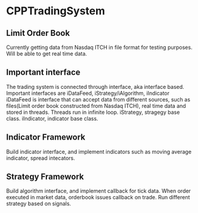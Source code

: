 # CPPTradingSystem

## Limit Order Book
Currently getting data from Nasdaq ITCH in file format for testing purposes. Will be able to get real time data.

## Important interface
The trading system is connected through interface, aka interface based. Important interfaces are iDataFeed, iStrategy/iAlgorithm, iIndicator
iDataFeed is interface that can accept data from different sources, such as files(Limit order book constructed from Nasdaq ITCH), real time data and stored in threads.
Threads run in infinite loop.
iStrategy, stragegy base class.
iIndicator, indicator base class.

## Indicator Framework
Build indicator interface, and implement indicators such as moving average indicator, spread intecators.

## Strategy Framework
Build algorithm interface, and implement callback for tick data. When order executed in market data, orderbook issues callback on trade. Run different strategy based on signals.
